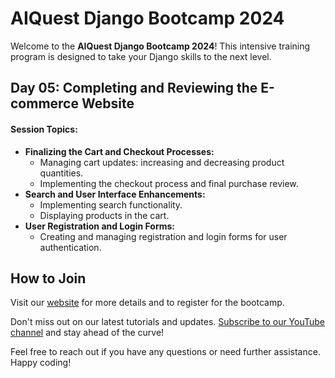 <!DOCTYPE html>
<html>
<head>
  <title>AIQuest Django Bootcamp 2024 - Day 05</title>
</head>
<body>
  <h1>AIQuest Django Bootcamp 2024</h1>
  <p>Welcome to the <strong>AIQuest Django Bootcamp 2024</strong>! This intensive training program is designed to take your Django skills to the next level.</p>

  <h2>Day 05: Completing and Reviewing the E-commerce Website</h2>
  <h4>Session Topics:</h4>
  <ul>
    <li><strong>Finalizing the Cart and Checkout Processes:</strong>
      <ul>
        <li>Managing cart updates: increasing and decreasing product quantities.</li>
        <li>Implementing the checkout process and final purchase review.</li>
      </ul>
    </li>
    <li><strong>Search and User Interface Enhancements:</strong>
      <ul>
        <li>Implementing search functionality.</li>
        <li>Displaying products in the cart.</li>
      </ul>
    </li>
    <li><strong>User Registration and Login Forms:</strong>
      <ul>
        <li>Creating and managing registration and login forms for user authentication.</li>
      </ul>
    </li>
  </ul>

  <h2>How to Join</h2>
  <p>Visit our <a href="http://www.aiquest.org" target="_blank">website</a> for more details and to register for the bootcamp.</p>
  <p>Don't miss out on our latest tutorials and updates. <a href="https://www.youtube.com/studymart" target="_blank">Subscribe to our YouTube channel</a> and stay ahead of the curve!</p>

  <p>Feel free to reach out if you have any questions or need further assistance. Happy coding!</p>
</body>
</html>
